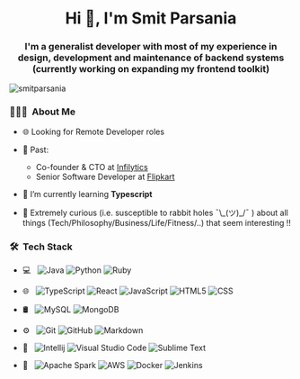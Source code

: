 <h1 align="center">Hi 👋, I'm Smit Parsania</h1>

<h3 align="center">I'm a generalist developer with most of my experience in design, development and maintenance of backend systems (currently working on expanding my frontend toolkit) </h3>


<p align="left"> <img src="https://komarev.com/ghpvc/?username=smitparsania" alt="smitparsania" /> </p>

<h3> 👨🏻‍💻 &nbsp;About Me </h3>

- 🌐 Looking for Remote Developer roles

- 💼 Past:
   - Co-founder & CTO at [Infilytics](www.iaudit.ai)
   - Senior Software Developer at [Flipkart](https://github.com/Flipkart)

- 🌱 I’m currently learning **Typescript**

- 🤔 Extremely curious (i.e. susceptible to rabbit holes ¯\\\_(ツ)\_/¯ ) about all things (Tech/Philosophy/Business/Life/Fitness/..) that seem interesting !!

<h3> 🛠 &nbsp;Tech Stack</h3>

- 💻 &nbsp;
  ![Java](https://img.shields.io/badge/-Java-333333?style=flat&logo=Java&logoColor=007396)
  ![Python](https://img.shields.io/badge/-Python-333333?style=flat&logo=python)
  ![Ruby](https://img.shields.io/badge/-Ruby-333333?style=flat&logo=ruby&logoColor=red)

- 🌐 &nbsp;
  ![TypeScript](https://img.shields.io/badge/-TypeScript-333333?style=flat&logo=TypeScript)
  ![React](https://img.shields.io/badge/-React-333333?style=flat&logo=react)
  ![JavaScript](https://img.shields.io/badge/-JavaScript-333333?style=flat&logo=javascript)
  ![HTML5](https://img.shields.io/badge/-HTML5-333333?style=flat&logo=HTML5)
  ![CSS](https://img.shields.io/badge/-CSS-333333?style=flat&logo=CSS3&logoColor=1572B6)
  
- 🛢 &nbsp;
  ![MySQL](https://img.shields.io/badge/-MySQL-333333?style=flat&logo=mysql)
  ![MongoDB](https://img.shields.io/badge/-MongoDB-333333?style=flat&logo=mongodb)

- ⚙️ &nbsp;
  ![Git](https://img.shields.io/badge/-Git-333333?style=flat&logo=git)
  ![GitHub](https://img.shields.io/badge/-GitHub-333333?style=flat&logo=github)
  ![Markdown](https://img.shields.io/badge/-Markdown-333333?style=flat&logo=markdown)
  
- 🔧 &nbsp;
  ![Intellij](https://img.shields.io/badge/-Intellij%20Idea-333333?style=flat&logo=intellijidea&logoColor=007ACC)
  ![Visual Studio Code](https://img.shields.io/badge/-Visual%20Studio%20Code-333333?style=flat&logo=visual-studio-code&logoColor=007ACC)
  ![Sublime Text](https://img.shields.io/badge/-Sublime%20Text-333333?style=flat&logo=sublimetext)

- 🧰 &nbsp;
  ![Apache Spark](https://img.shields.io/badge/-Apache%20Spark-333333?style=flat&logo=apachespark)
  ![AWS](https://img.shields.io/badge/-AWS-333333?style=flat&logo=amazonaws&logoColor=orange)
  ![Docker](https://img.shields.io/badge/-Docker-333333?style=flat&logo=docker)
  ![Jenkins](https://img.shields.io/badge/-Jenkins-333333?style=flat&logo=jenkins)

<br/>
